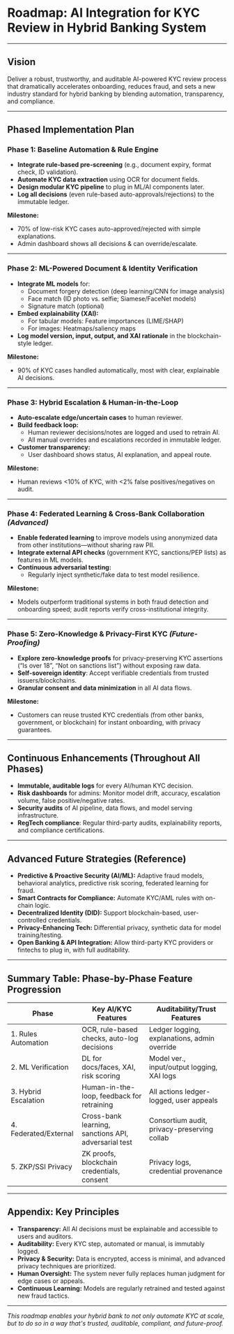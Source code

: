 # Roadmap: AI Integration for KYC Review in Hybrid Banking System

---

## **Vision**

Deliver a robust, trustworthy, and auditable AI-powered KYC review process that dramatically accelerates onboarding, reduces fraud, and sets a new industry standard for hybrid banking by blending automation, transparency, and compliance.

---

## **Phased Implementation Plan**

### **Phase 1: Baseline Automation & Rule Engine**

- **Integrate rule-based pre-screening** (e.g., document expiry, format check, ID validation).
- **Automate KYC data extraction** using OCR for document fields.
- **Design modular KYC pipeline** to plug in ML/AI components later.
- **Log all decisions** (even rule-based auto-approvals/rejections) to the immutable ledger.

**Milestone:**  
- 70% of low-risk KYC cases auto-approved/rejected with simple explanations.
- Admin dashboard shows all decisions & can override/escalate.

---

### **Phase 2: ML-Powered Document & Identity Verification**

- **Integrate ML models** for:
    - Document forgery detection (deep learning/CNN for image analysis)
    - Face match (ID photo vs. selfie; Siamese/FaceNet models)
    - Signature match (optional)
- **Embed explainability (XAI):**
    - For tabular models: Feature importances (LIME/SHAP)
    - For images: Heatmaps/saliency maps
- **Log model version, input, output, and XAI rationale** in the blockchain-style ledger.

**Milestone:**  
- 90% of KYC cases handled automatically, most with clear, explainable AI decisions.

---

### **Phase 3: Hybrid Escalation & Human-in-the-Loop**

- **Auto-escalate edge/uncertain cases** to human reviewer.
- **Build feedback loop:**  
    - Human reviewer decisions/notes are logged and used to retrain AI.
    - All manual overrides and escalations recorded in immutable ledger.
- **Customer transparency:**  
    - User dashboard shows status, AI explanation, and appeal route.

**Milestone:**  
- Human reviews <10% of KYC, with <2% false positives/negatives on audit.

---

### **Phase 4: Federated Learning & Cross-Bank Collaboration** *(Advanced)*

- **Enable federated learning** to improve models using anonymized data from other institutions—without sharing raw PII.
- **Integrate external API checks** (government KYC, sanctions/PEP lists) as features in ML models.
- **Continuous adversarial testing:**  
    - Regularly inject synthetic/fake data to test model resilience.

**Milestone:**  
- Models outperform traditional systems in both fraud detection and onboarding speed; audit reports verify cross-institutional integrity.

---

### **Phase 5: Zero-Knowledge & Privacy-First KYC** *(Future-Proofing)*

- **Explore zero-knowledge proofs** for privacy-preserving KYC assertions (“Is over 18”, “Not on sanctions list”) without exposing raw data.
- **Self-sovereign identity**: Accept verifiable credentials from trusted issuers/blockchains.
- **Granular consent and data minimization** in all AI data flows.

**Milestone:**  
- Customers can reuse trusted KYC credentials (from other banks, government, or blockchain) for instant onboarding, with privacy guarantees.

---

## **Continuous Enhancements (Throughout All Phases)**

- **Immutable, auditable logs** for every AI/human KYC decision.
- **Risk dashboards** for admins: Monitor model drift, accuracy, escalation volume, false positive/negative rates.
- **Security audits** of AI pipeline, data flows, and model serving infrastructure.
- **RegTech compliance**: Regular third-party audits, explainability reports, and compliance certifications.

---

## **Advanced Future Strategies (Reference)**

- **Predictive & Proactive Security (AI/ML):** Adaptive fraud models, behavioral analytics, predictive risk scoring, federated learning for fraud.
- **Smart Contracts for Compliance:** Automate KYC/AML rules with on-chain logic.
- **Decentralized Identity (DID):** Support blockchain-based, user-controlled credentials.
- **Privacy-Enhancing Tech:** Differential privacy, synthetic data for model training/testing.
- **Open Banking & API Integration:** Allow third-party KYC providers or fintechs to plug in, with full auditability.

---

## **Summary Table: Phase-by-Phase Feature Progression**

| Phase                | Key AI/KYC Features                                   | Auditability/Trust Features                  |
|----------------------|------------------------------------------------------|----------------------------------------------|
| 1. Rules Automation  | OCR, rule-based checks, auto-log decisions           | Ledger logging, explanations, admin override |
| 2. ML Verification   | DL for docs/faces, XAI, risk scoring                 | Model ver., input/output logging, XAI logs   |
| 3. Hybrid Escalation | Human-in-the-loop, feedback for retraining           | All actions ledger-logged, user appeals      |
| 4. Federated/External| Cross-bank learning, sanctions API, adversarial test | Consortium audit, privacy-preserving collab  |
| 5. ZKP/SSI Privacy   | ZK proofs, blockchain credentials, consent           | Privacy logs, credential provenance          |

---

## **Appendix: Key Principles**

- **Transparency:** All AI decisions must be explainable and accessible to users and auditors.
- **Auditability:** Every KYC step, automated or manual, is immutably logged.
- **Privacy & Security:** Data is encrypted, access is minimal, and advanced privacy techniques are prioritized.
- **Human Oversight:** The system never fully replaces human judgment for edge cases or appeals.
- **Continuous Learning:** Models are regularly retrained and tested against new fraud tactics.

---

*This roadmap enables your hybrid bank to not only automate KYC at scale, but to do so in a way that's trusted, auditable, compliant, and future-proof.*

